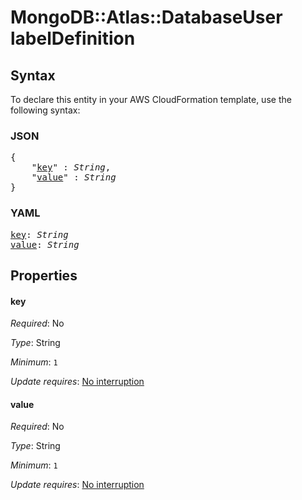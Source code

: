# MongoDB::Atlas::DatabaseUser labelDefinition

## Syntax

To declare this entity in your AWS CloudFormation template, use the following syntax:

### JSON

<pre>
{
    "<a href="#key" title="key">key</a>" : <i>String</i>,
    "<a href="#value" title="value">value</a>" : <i>String</i>
}
</pre>

### YAML

<pre>
<a href="#key" title="key">key</a>: <i>String</i>
<a href="#value" title="value">value</a>: <i>String</i>
</pre>

## Properties

#### key

_Required_: No

_Type_: String

_Minimum_: <code>1</code>

_Update requires_: [No interruption](https://docs.aws.amazon.com/AWSCloudFormation/latest/UserGuide/using-cfn-updating-stacks-update-behaviors.html#update-no-interrupt)

#### value

_Required_: No

_Type_: String

_Minimum_: <code>1</code>

_Update requires_: [No interruption](https://docs.aws.amazon.com/AWSCloudFormation/latest/UserGuide/using-cfn-updating-stacks-update-behaviors.html#update-no-interrupt)

